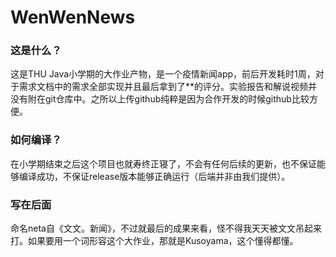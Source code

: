 # WenWenNews

### 这是什么？

这是THU Java小学期的大作业产物，是一个疫情新闻app，前后开发耗时1周，对于需求文档中的需求全部实现并且最后拿到了**的评分。实验报告和解说视频并没有附在git仓库中。之所以上传github纯粹是因为合作开发的时候github比较方便。

### 如何编译？

在小学期结束之后这个项目也就寿终正寝了，不会有任何后续的更新，也不保证能够编译成功，不保证release版本能够正确运行（后端并非由我们提供）。

### 写在后面

命名neta自《文文。新闻》，不过就最后的成果来看，怪不得我天天被文文吊起来打。如果要用一个词形容这个大作业，那就是Kusoyama，这个懂得都懂。